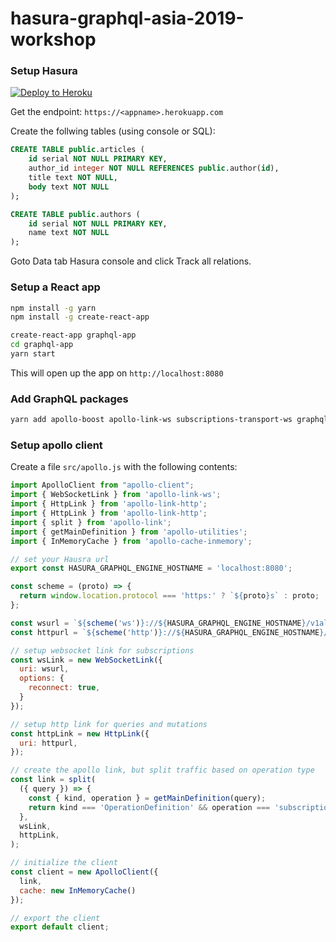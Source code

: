 # hasura-graphql-asia-2019-workshop

### Setup Hasura

 [![Deploy to Heroku](https://www.herokucdn.com/deploy/button.svg)](https://heroku.com/deploy?template=https://github.com/hasura/graphql-engine-heroku)

Get the endpoint: `https://<appname>.herokuapp.com`

Create the follwing tables (using console or SQL):

```sql
CREATE TABLE public.articles (
    id serial NOT NULL PRIMARY KEY,
    author_id integer NOT NULL REFERENCES public.author(id),
    title text NOT NULL,
    body text NOT NULL
);

CREATE TABLE public.authors (
    id serial NOT NULL PRIMARY KEY,
    name text NOT NULL
);
```

Goto Data tab Hasura console and click Track all relations.

### Setup a React app

```bash
npm install -g yarn
npm install -g create-react-app

create-react-app graphql-app
cd graphql-app
yarn start
```

This will open up the app on `http://localhost:8080`

### Add GraphQL packages

```bash
yarn add apollo-boost apollo-link-ws subscriptions-transport-ws graphql react-apollo
```

### Setup apollo client

Create a file `src/apollo.js` with the following contents:

```js
import ApolloClient from "apollo-client";
import { WebSocketLink } from 'apollo-link-ws';
import { HttpLink } from 'apollo-link-http';
import { HttpLink } from 'apollo-link-http';
import { split } from 'apollo-link';
import { getMainDefinition } from 'apollo-utilities';
import { InMemoryCache } from 'apollo-cache-inmemory';

// set your Hausra url
export const HASURA_GRAPHQL_ENGINE_HOSTNAME = 'localhost:8080';

const scheme = (proto) => {
  return window.location.protocol === 'https:' ? `${proto}s` : proto;
};

const wsurl = `${scheme('ws')}://${HASURA_GRAPHQL_ENGINE_HOSTNAME}/v1alpha1/graphql`;
const httpurl = `${scheme('http')}://${HASURA_GRAPHQL_ENGINE_HOSTNAME}/v1alpha1/graphql`;

// setup websocket link for subscriptions
const wsLink = new WebSocketLink({
  uri: wsurl,
  options: {
    reconnect: true,
  }
});

// setup http link for queries and mutations
const httpLink = new HttpLink({
  uri: httpurl,
});

// create the apollo link, but split traffic based on operation type
const link = split(
  ({ query }) => {
    const { kind, operation } = getMainDefinition(query);
    return kind === 'OperationDefinition' && operation === 'subscription';
  },
  wsLink,
  httpLink,
);

// initialize the client
const client = new ApolloClient({
  link,
  cache: new InMemoryCache()
});

// export the client
export default client;

```

### 